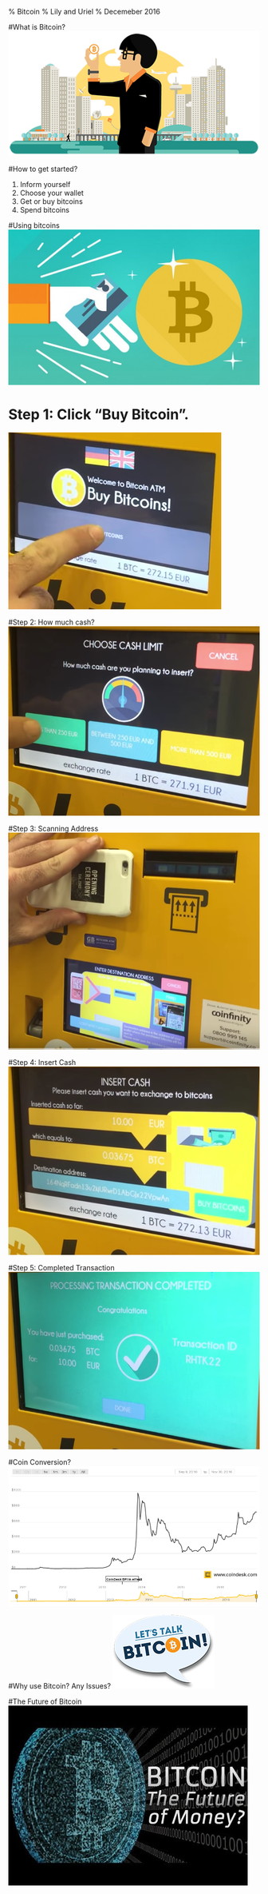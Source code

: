 % Bitcoin
% Lily and Uriel
% Decemeber 2016

#What is Bitcoin?
![?](what.png)




#How to get started?
1. Inform yourself
2. Choose your wallet
3. Get or buy bitcoins
4. Spend bitcoins

#Using bitcoins
![Using Bitcoins](buy.png)

# Step 1: Click “Buy Bitcoin”.
![1](step1.png)

#Step 2: How much cash?
![2](step2.png)

#Step 3: Scanning Address
![3](step4.png)

#Step 4: Insert Cash
![4](step5.png)

#Step 5: Completed Transaction
![5](step6.png)



#Coin Conversion?
![worth](coindesk-bpi-chart.png)


#Why use Bitcoin? Any Issues?
![Lets talk](talk.png)

#The Future of Bitcoin 
![The Future](future.png)

